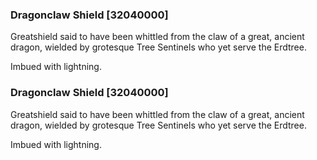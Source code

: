 ### Dragonclaw Shield [32040000]

Greatshield said to have been whittled from the claw of a great, ancient dragon, wielded by grotesque Tree Sentinels who yet serve the Erdtree.

Imbued with lightning.### Dragonclaw Shield [32040000]

Greatshield said to have been whittled from the claw of a great, ancient dragon, wielded by grotesque Tree Sentinels who yet serve the Erdtree.

Imbued with lightning.